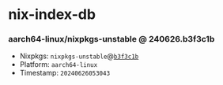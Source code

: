 # nix-index-db
### aarch64-linux/nixpkgs-unstable @ 240626.b3f3c1b
- Nixpkgs: `nixpkgs-unstable`@[`b3f3c1b`](https://github.com/NixOS/nixpkgs/commit/b3f3c1b13fb08f3828442ee86630362e81136bbc)
- Platform: `aarch64-linux`
- Timestamp: `20240626053043`
